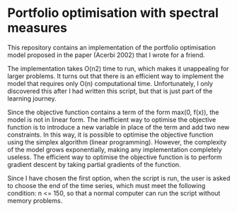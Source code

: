 # Portfolio optimisation with spectral measures

This repository contains an implementation of the portfolio optimisation model proposed in the paper (Acerbi 2002) that I wrote for a friend.

The implementation takes O(n2) time to run, which makes it unappealing for larger problems. It turns out that there is an efficient way to implement the model that requires only O(n) computational time. Unfortunately, I only discovered this after I had written this script, but that is just part of the learning journey. 

Since the objective function contains a term of the form max(0, f(x)), the model is not in linear form. 
The inefficient way to optimise the objective function is to introduce a new variable in place of the term and add two new constraints. In this way, it is possible to optimise the objective function using the simplex algorithm (linear programming). However, the complexity of the model grows exponentially, making any implementation completely useless.
The efficient way to optimise the objective function is to perform gradient descent by taking partial gradients of the function. 

Since I have chosen the first option, when the script is run, the user is asked to choose the end of the time series, which must meet the following condition: n <= 150, so that a normal computer can run the script without memory problems.
